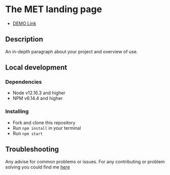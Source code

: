 # The MET landing page

- [DEMO Link](https://mariiishka.github.io/layout_met/)

## Description

An in-depth paragraph about your project and overview of use.

## Local development

### Dependencies
* Node v12.16.3 and higher
* NPM v6.14.4 and higher


### Installing
* Fork and clone this repository
* Run `npm install` in your terminal
* Run `npm start`

## Troubleshooting

Any advise for common problems or issues.
For any contributing or problem solving you could find me [here](https://t.me/maryberr)

